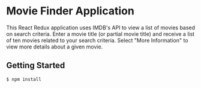 # Movie Finder Application

This React Redux application uses IMDB's API to view a list of movies based on search criteria. Enter a movie title (or partial movie title) and receive a list of ten movies related to your search criteria. Select "More Information" to view more details about a given movie.

## Getting Started

```
$ npm install
```
